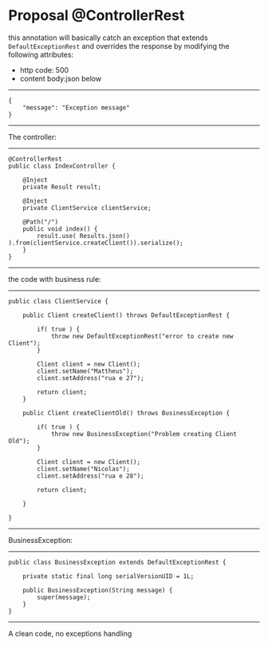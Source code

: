 # Proposal @ControllerRest

this annotation will basically catch an exception that extends `DefaultExceptionRest` and overrides the response by modifying the following attributes:
- http code: 500
- content body:json below

----
	{
	    "message": "Exception message"
	} 
----

The controller:

----
	@ControllerRest
	public class IndexController {
	
		@Inject
		private Result result;
		
		@Inject
		private ClientService clientService;
	
		@Path("/")	
		public void index() {
			result.use( Results.json() ).from(clientService.createClient()).serialize();
		}
	}
----

the code with business rule:

----
	public class ClientService {
	
		public Client createClient() throws DefaultExceptionRest {
			
			if( true ) {
				throw new DefaultExceptionRest("error to create new Client");
			}
			
			Client client = new Client();
			client.setName("Mattheus");
			client.setAddress("rua e 27");
			
			return client;
		}
		
		public Client createClientOld() throws BusinessException {
		
			if( true ) {
				throw new BusinessException("Problem creating Client Old");
			}
			
			Client client = new Client();
			client.setName("Nicolas");
			client.setAddress("rua e 28");
			
			return client;
			
		}
		
	}
----

BusinessException:

----
	public class BusinessException extends DefaultExceptionRest {
	
		private static final long serialVersionUID = 1L;
		
		public BusinessException(String message) {
			super(message);
		}
	}
----

A clean code, no exceptions handling

